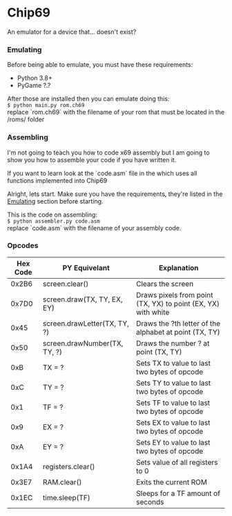 # Chip69
An emulator for a device that... doesn't exist?

### Emulating
Before being able to emulate, you must have
these requirements:
- Python 3.8+
- PyGame ?.?

After those are installed then you can
emulate doing this:         <br />
`$ python main.py rom.ch69` <br />
replace \`rom.ch69\` with the filename of your
rom that must be located in the /roms/ folder

### Assembling
I'm not going to teach you how to code x69 assembly
but I am going to show you how to assemble your code
if you have written it.

If you want to learn look at the \`code.asm\` file in the which uses all functions implemented
into Chip69

Alright, lets start.
Make sure you have the requirements, they're listed in the [Emulating](#Emulating) section before starting.

This is the code on assembling:  <br />
`$ python assembler.py code.asm` <br />
replace \`code.asm\` with the filename of your assembly
code.

### Opcodes
| Hex Code      | PY Equivelant  | Explanation   |
|-------------- |----------------|---------------|
| 0x2B6         | screen.clear()         | Clears the screen        |
| 0x7D0         | screen.draw(TX, TY, EX, EY)         | Draws pixels from point (TX, YX) to point (EX, YX) with white        |
| 0x45         | screen.drawLetter(TX, TY, ?)         | Draws the ?th letter of the alphabet at point (TX, TY)        |
| 0x50         | screen.drawNumber(TX, TY, ?)         | Draws the number ? at point (TX, TY)        |
| 0xB           | TX = ?         | Sets TX to value to last two bytes of opcode         |
| 0xC           | TY = ?         | Sets TY to value to last two bytes of opcode         |
| 0x1           | TF = ?         | Sets TF to value to last two bytes of opcode         |
| 0x9           | EX = ?         | Sets EX to value to last two bytes of opcode         |
| 0xA           | EY = ?         | Sets EY to value to last two bytes of opcode         |
| 0x1A4         | registers.clear()         | Sets value of all registers to 0        |
| 0x3E7          | RAM.clear()         |   Exits the current ROM       |
| 0x1EC          | time.sleep(TF)         | Sleeps for a TF amount of seconds         |

